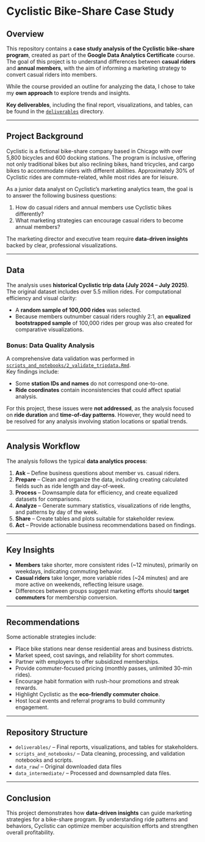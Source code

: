 # Cyclistic Bike-Share Case Study

## Overview

This repository contains a **case study analysis of the Cyclistic bike-share program**, created as part of the **Google Data Analytics Certificate** course. The goal of this project is to understand differences between **casual riders** and **annual members**, with the aim of informing a marketing strategy to convert casual riders into members.

While the course provided an outline for analyzing the data, I chose to take my **own approach** to explore trends and insights.

**Key deliverables**, including the final report, visualizations, and tables, can be found in the [`deliverables`](./deliverables) directory.

---

## Project Background

Cyclistic is a fictional bike-share company based in Chicago with over 5,800 bicycles and 600 docking stations. The program is inclusive, offering not only traditional bikes but also reclining bikes, hand tricycles, and cargo bikes to accommodate riders with different abilities. Approximately 30% of Cyclistic rides are commute-related, while most rides are for leisure.  

As a junior data analyst on Cyclistic’s marketing analytics team, the goal is to answer the following business questions:

1. How do casual riders and annual members use Cyclistic bikes differently?
2. What marketing strategies can encourage casual riders to become annual members?

The marketing director and executive team require **data-driven insights** backed by clear, professional visualizations.

---

## Data

The analysis uses **historical Cyclistic trip data (July 2024 – July 2025)**. The original dataset includes over 5.5 million rides. For computational efficiency and visual clarity:

- A **random sample of 100,000 rides** was selected.  
- Because members outnumber casual riders roughly 2:1, an **equalized bootstrapped sample** of 100,000 rides per group was also created for comparative visualizations.  

### Bonus: Data Quality Analysis

A comprehensive data validation was performed in [`scripts_and_notebooks/2_validate_tripdata.Rmd`](./scripts_and_notebooks/2_validate_tripdata.Rmd).  
Key findings include:

- Some **station IDs and names** do not correspond one-to-one.  
- **Ride coordinates** contain inconsistencies that could affect spatial analysis.  

For this project, these issues were **not addressed**, as the analysis focused on **ride duration** and **time-of-day patterns**. However, they would need to be resolved for any analysis involving station locations or spatial trends.

---

## Analysis Workflow

The analysis follows the typical **data analytics process**:

1. **Ask** – Define business questions about member vs. casual riders.  
2. **Prepare** – Clean and organize the data, including creating calculated fields such as ride length and day-of-week.  
3. **Process** – Downsample data for efficiency, and create equalized datasets for comparisons.  
4. **Analyze** – Generate summary statistics, visualizations of ride lengths, and patterns by day of the week.  
5. **Share** – Create tables and plots suitable for stakeholder review.  
6. **Act** – Provide actionable business recommendations based on findings.

---

## Key Insights

- **Members** take shorter, more consistent rides (~12 minutes), primarily on weekdays, indicating commuting behavior.  
- **Casual riders** take longer, more variable rides (~24 minutes) and are more active on weekends, reflecting leisure usage.  
- Differences between groups suggest marketing efforts should **target commuters** for membership conversion.  

---

## Recommendations

Some actionable strategies include:

- Place bike stations near dense residential areas and business districts.  
- Market speed, cost savings, and reliability for short commutes.  
- Partner with employers to offer subsidized memberships.  
- Provide commuter-focused pricing (monthly passes, unlimited 30-min rides).  
- Encourage habit formation with rush-hour promotions and streak rewards.  
- Highlight Cyclistic as the **eco-friendly commuter choice**.  
- Host local events and referral programs to build community engagement.

---

## Repository Structure

- `deliverables/` – Final reports, visualizations, and tables for stakeholders.  
- `scripts_and_notebooks/` – Data cleaning, processing, and validation notebooks and scripts.  
- `data_raw`/ – Original downloaded data files
- `data_intermediate/` – Processed and downsampled data files.  

---

## Conclusion

This project demonstrates how **data-driven insights** can guide marketing strategies for a bike-share program. By understanding ride patterns and behaviors, Cyclistic can optimize member acquisition efforts and strengthen overall profitability.
